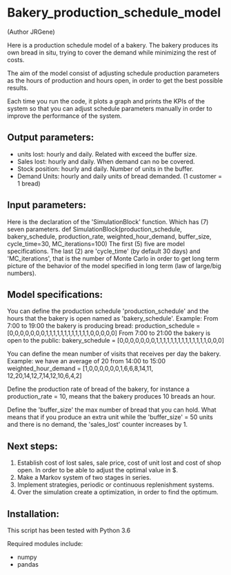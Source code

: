Bakery_production_schedule_model
=================================
(Author JRGene)

Here is a production schedule model of a bakery. The bakery produces its own 
bread in situ, trying to cover the demand while minimizing the rest of costs.

The aim of the model consist of adjusting schedule production parameters as 
the hours of production and hours open, in order to get the best possible
results.

Each time you run the code, it plots a graph and prints the KPIs of the system
so that you can adjust schedule parameters manually in order to improve the
performance of the system.




Output parameters:
------------------
- units lost: hourly and daily. Related with exceed the buffer size.
- Sales lost: hourly and daily. When demand can no be covered.
- Stock position: hourly and daily. Number of units in the buffer.
- Demand Units: hourly and daily units of bread demanded. (1 customer = 1 bread)

Input parameters:
-----------------
Here is the declaration of the 'SimulationBlock' function. Which has (7) seven
parameters. 
def SimulationBlock(production_schedule, bakery_schedule, production_rate, 
                    weighted_hour_demand, buffer_size, cycle_time=30, 
                    MC_iterations=100)
The first (5) five are model specifications. 
The last (2) are 'cycle_time' (by default 30 days) and 'MC_iterations', that
is the number of Monte Carlo in order to get long term picture of the 
behavior of the model specified in long term (law of large/big numbers).

Model specifications:
---------------------

You can define the production schedule 'production_schedule' and the hours 
that the bakery is open named as 'bakery_schedule'. Example: 
From 7:00 to 19:00 the bakery is producing bread:
production_schedule = [0,0,0,0,0,0,0,1,1,1,1,1,1,1,1,1,1,1,1,0,0,0,0,0]
From 7:00 to 21:00 the bakery is open to the public:
    bakery_schedule = [0,0,0,0,0,0,0,1,1,1,1,1,1,1,1,1,1,1,1,1,1,0,0,0]
	
You can define the mean number of visits that receives per day the bakery.
Example: we have an average of 20 from 14:00 to 15:00
weighted_hour_demand = [1,0,0,0,0,0,0,1,6,6,8,14,11,
						12,20,14,12,7,14,12,10,6,4,2]
						
Define the production rate of bread of the bakery, for instance
a production_rate = 10, means that the bakery produces 10 breads an hour.

Define the 'buffer_size' the max number of bread that you can hold. What means
that if you produce an extra unit while the 'buffer_size' = 50 units and
there is no demand, the 'sales_lost' counter increases by 1.


Next steps:
------------
1. Establish cost of lost sales, sale price, cost of unit lost and cost of 
   shop open. In order to be able to adjust the optimal value in $.
2. Make a Markov system of two stages in series.
3. Implement strategies, periodic or continuous replenishment systems.
4. Over the simulation create a optimization, in order to find the optimum.


Installation:
-------------

This script has been tested with Python 3.6

Required modules include:

- numpy
- pandas